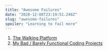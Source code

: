 ```yaml
---
title: "Awesome Failures"
date: "2020-12-08T23:19:51.246Z"
slug: "awesome-failures"
spoiler: "Learning to fail more"
---
```


1. [The Walking Platform](https://www.youtube.com/watch?v=W47T5rKFWAs)
2. [My Bad / Barely Functional Coding Projects](https://tinyurl.com/wall-of-bad-projects)


